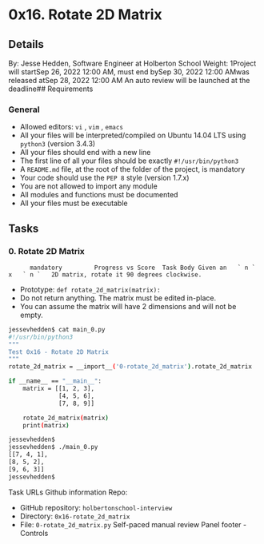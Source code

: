 # 0x16. Rotate 2D Matrix
## Details
 By: Jesse Hedden, Software Engineer at Holberton School Weight: 1Project will startSep 26, 2022 12:00 AM, must end bySep 30, 2022 12:00 AMwas released atSep 28, 2022 12:00 AM An auto review will be launched at the deadline## Requirements
### General
* Allowed editors:  ` vi ` ,  ` vim ` ,  ` emacs ` 
* All your files will be interpreted/compiled on Ubuntu 14.04 LTS using  ` python3 `  (version 3.4.3)
* All your files should end with a new line
* The first line of all your files should be exactly  ` #!/usr/bin/python3 ` 
* A  ` README.md `  file, at the root of the folder of the project, is mandatory
* Your code should use the  ` PEP 8 `  style (version 1.7.x)
* You are not allowed to import any module
* All modules and functions must be documented
* All your files must be executable
## Tasks
### 0. Rotate 2D Matrix
          mandatory         Progress vs Score  Task Body Given an   ` n `   x   ` n `   2D matrix, rotate it 90 degrees clockwise.
* Prototype:  ` def rotate_2d_matrix(matrix): ` 
* Do not return anything. The matrix must be edited in-place.
* You can assume the matrix will have 2 dimensions and will not be empty.
```bash
jessevhedden$ cat main_0.py
#!/usr/bin/python3
"""
Test 0x16 - Rotate 2D Matrix
"""
rotate_2d_matrix = __import__('0-rotate_2d_matrix').rotate_2d_matrix

if __name__ == "__main__":
    matrix = [[1, 2, 3],
              [4, 5, 6],
              [7, 8, 9]]

    rotate_2d_matrix(matrix)
    print(matrix)

jessevhedden$
jessevhedden$ ./main_0.py
[[7, 4, 1],
[8, 5, 2],
[9, 6, 3]]
jessevhedden$

```
 Task URLs  Github information Repo:
* GitHub repository:  ` holbertonschool-interview ` 
* Directory:  ` 0x16-rotate_2d_matrix ` 
* File:  ` 0-rotate_2d_matrix.py ` 
 Self-paced manual review  Panel footer - Controls 
